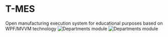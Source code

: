 # T-MES
Open manufacturing execution system for educational purposes based on WPF/MVVM technology
![Departments module](/Screenshots/Demo003.PNG?raw=true "Departments module")
![Departments module](/Screenshots/Demo002.png?raw=true "Departments module")
